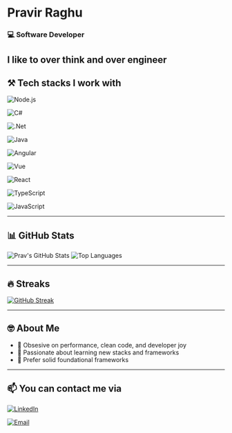 #  Pravir Raghu

### 💻 Software Developer
I like to over think and over engineer
---

## ⚒️ Tech stacks I work with
![Node.js](https://img.shields.io/badge/Node.js-339933?style=for-the-badge&logo=node.js&logoColor=white)

![C#](https://img.shields.io/badge/C%23-68217A?style=for-the-badge&logo=c-sharp&logoColor=white)

![.Net](https://img.shields.io/badge/.NET-512BD4?style=for-the-badge&logo=dotnet&logoColor=white)

![Java](https://img.shields.io/badge/Java-ED8B00?style=for-the-badge&logo=openjdk&logoColor=white)

![Angular](https://img.shields.io/badge/Angular-DD0031?style=for-the-badge&logo=angular&logoColor=white)

![Vue](https://img.shields.io/badge/Vue.js-42b883?style=for-the-badge&logo=vue.js&logoColor=white)

![React](https://img.shields.io/badge/React-20232A?style=for-the-badge&logo=react&logoColor=61DAFB)

![TypeScript](https://img.shields.io/badge/TypeScript-3178c6?style=for-the-badge&logo=typescript&logoColor=white)

![JavaScript](https://img.shields.io/badge/JavaScript-F7DF1E?style=for-the-badge&logo=javascript&logoColor=black)


---

## 📊 GitHub Stats
![Prav's GitHub Stats](https://github-readme-stats.vercel.app/api?username=prav-raghu&show_icons=true&theme=tokyonight&hide_border=true)
![Top Languages](https://github-readme-stats.vercel.app/api/top-langs/?username=prav-raghu&layout=compact&theme=tokyonight&hide_border=true)

---

## 🔥 Streaks
[![GitHub Streak](https://streak-stats.demolab.com?user=prav-raghu&theme=tokyonight&hide_border=true)](https://git.io/streak-stats)

---

## 🤓 About Me

- 🎯 Obsesive on performance, clean code, and developer joy
- 🚀 Passionate about learning new stacks and frameworks
- 👴 Prefer solid foundational frameworks

---

## 📫 You can contact me via

[![LinkedIn](https://img.shields.io/badge/LinkedIn-blue?style=for-the-badge&logo=linkedin&logoColor=white)](https://www.linkedin.com/in/pravir-raghu-05a88679/) 

[![Email](https://img.shields.io/badge/Email-D14836?style=for-the-badge&logo=gmail&logoColor=white)](mailto:pravir.raghu@hotmail.com)
